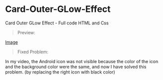 # Card-Outer-GLow-Effect
Card Outer GLow Effect - Full code HTML and Css

> Preview:

[Image](/Card-Outer-GLow-Effect/img/0-preview-Glow-card.jpg?raw=true)


> Fixed Problem:

In my video, the Android icon was not visible because the color of the icon and the background color were the same, and now I have solved this problem. (by replacing the right icon with black color)
